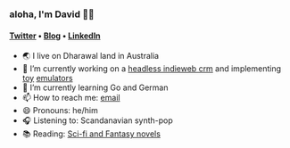 ### aloha, I'm David 🥖🌹

#### [Twitter](https://twitter.com/gilame) &bull; [Blog](https://blog.avocadia.net) &bull; [LinkedIn](https://www.linkedin.com/in/edgardavid/)


- 🌏 I live on Dharawal land in Australia
- 🔭 I’m currently working on a [headless indieweb crm](https://github.com/gilmae/maat) and implementing [toy](https://github.com/gilmae/brainfuck) [emulators](https://github.com/gilmae/chip8)
- 🌱 I’m currently learning Go and German
- 📫 How to reach me: [email](mailto:me@davidedgar.me)
- 😄 Pronouns: he/him
- 🎧 Listening to: Scandanavian synth-pop
- 📚 Reading: [Sci-fi and Fantasy novels](https://www.goodreads.com/user/show/1506188-david)
<!--- ⚡ Fun fact: -->

